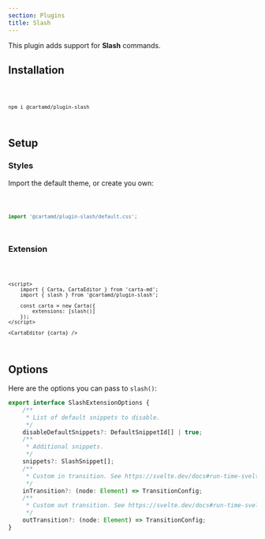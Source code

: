 ```yaml
---
section: Plugins
title: Slash
---
```


<script>
	import Code from '$lib/components/code/Code.svelte';
</script>

This plugin adds support for **Slash** commands.

## Installation

<Code>

```
npm i @cartamd/plugin-slash
```

</Code>

## Setup

### Styles

Import the default theme, or create you own:

<Code>

```ts
import '@cartamd/plugin-slash/default.css';
```

</Code>

### Extension

<Code>

```svelte
<script>
	import { Carta, CartaEditor } from 'carta-md';
	import { slash } from '@cartamd/plugin-slash';

	const carta = new Carta({
		extensions: [slash()]
	});
</script>

<CartaEditor {carta} />
```

</Code>

## Options

Here are the options you can pass to `slash()`:

```ts
export interface SlashExtensionOptions {
	/**
	 * List of default snippets to disable.
	 */
	disableDefaultSnippets?: DefaultSnippetId[] | true;
	/**
	 * Additional snippets.
	 */
	snippets?: SlashSnippet[];
	/**
	 * Custom in transition. See https://svelte.dev/docs#run-time-svelte-transition.
	 */
	inTransition?: (node: Element) => TransitionConfig;
	/**
	 * Custom out transition. See https://svelte.dev/docs#run-time-svelte-transition.
	 */
	outTransition?: (node: Element) => TransitionConfig;
}
```
